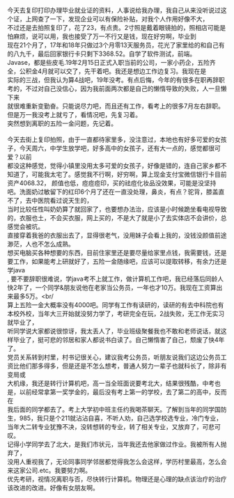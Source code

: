 今天去复印打印办理毕业就业证的资料，人事说给我办理，我自己从来没听说过这个证，上网查了一下，发现企业可以有保险补贴，对我个人作用好像不大，<br/>
不过还是去拍照复印了，花了23，有点贵。2寸照是戴着眼镜拍的，照相店可能是怕麻烦，说可以用，我也接受了万一不行又是钱，现在好穷啊，毕业到<br/>
现在21个月了，17年和18年只做过3个月零13天服务员，花光了家里给的和自己有的八九千，最后回家银行卡只剩下3368.52。自学了软件测试，前端。<br/>
Javase，都是些皮毛.19年2月15日正式入职当前的公司，一家小药企，五险齐全，公积金4月就可以交了，先干着吧。我还是想边工作边复习。我现在是<br/>
实际的三战，但我认为算4战吧，19年没考。有点后悔，今年的有很多在职再辞职考的，不过对自己没信心，因为我前面两次都是自己的懒惰导致的失败，人一旦懒下来</br>
就很难重新变勤奋。只能说尽力吧，而且还有工作，看考上的很多7月左右辞职。但是万一我没考上就亏了，看情况吧，先复习着。<br/>
突然想到离职的五险一金问题，先记着。<br /><br/>
今天去街上复印拍照，由于一直都待家里多，没注意过，本地也有好多可爱的女孩子，今天周六，中学生放学吧，好多高中的女孩子，还有大一点的，感觉都很可爱？以前<br/>
都没这种感觉，觉得小镇里没用太多可爱的女孩子，好像是错的，连自己家乡都不知道了，可能我太宅了。感觉我不行啊，好穷啊，算上现金支付宝微信银行卡目前资产4068.32，
颜值也低，痘痘痘印，买的祛痘化妆品没效果，可能是没坚持吧。洗面奶过敏留下的红印6个月了还在一直没处理，鼻炎，有点？驼背，膝盖直不了，去中医院看过说天生的，<br/>
当时比较任性叫奶奶算了就回家了，也要想办法治，应该是小时候跪坐看电视导致的，衣服也土，不会买衣服，网上买的，不是大了就是小了去实体店不会讲价，总感觉会被坑。<br/>
直接穿着我爸的衣服出去了，显得很老气，没用妹子会看上我的，没钱没颜值前途渺茫，人也不怎么成熟。
<br/>想买电脑买各种想要的东西，目前住家里还是要尽量给家里点钱，我需要钱，还是要工作，如果能考上研就好了，五险一金随缘吧，应该可以提取转移，有余力还是学java<br/>,
要不要辞职很难说，学java考不上就工作，做计算机工作吧，我已经落后同龄人快2年了，一个同学&朋友说他在老家当公务员，一年也才10万。我现在工资算出来最多5万。<br/\
算上五险一金大概率没有4000吧。同学有工作有读研的，读研的有去中科院也有本校外校，当年大三开始就没努力学了，考研完全在玩，2战失败，无工作无实习就毕业了，<br>
听同学说大家都说很惊讶，我太丢人了，毕业班级聚餐我也不敢和老师说话，就这样毕业了，挺可悲的邻居和家人都说书白读了。自己懒惰害了自己，颓废了快4年了。<br/>
党员关系转到村里，村书记很关心，建议我考公务员，听朋友说我们这边公务员工资比他们那多得多，但是还是不怎么想考，普通人努力一辈子也就科长了，除非有变局或<br/>大机缘，我还是转行计算机吧，高一当全班面说要考北大，结果很残酷，中考也是，以前经常拿第一奖学金的，最后没有考上第一的学校，去了第二的高中，反而在<br/>我后面的同学都去了。考上大学初中班主任约我喝茶聊天。了解到当年的同学国防生，985，我只是个211就沾沾自喜，不听人劝，自己选学校选专业，冷门专业，当年大二转专业犹豫不决，没转想转的专业，转了相关专业，又放弃了，可悲可叹。<br/>记得小学同学去了北大，是我们市状元，当年我还去他家做过作业。我被所有人抛弃了，<br/>没用人重视我了，无论同事同学邻居都觉得我怎么会这样，学历村里最高，怎么会来这家公司.etc。我要努力啊。<br>
优先考研，视情况离职与否，尽快转行计算机。物理还是心理的缺点该治疗的治疗该改进的改进。好像有女朋友啊。

